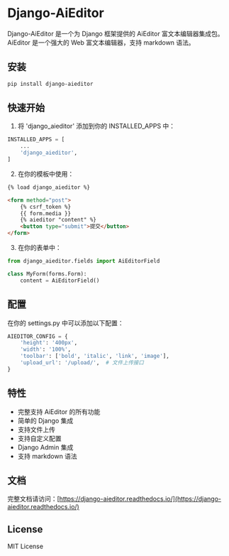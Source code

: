 # Django-AiEditor

Django-AiEditor 是一个为 Django 框架提供的 AiEditor 富文本编辑器集成包。AiEditor 是一个强大的 Web 富文本编辑器，支持 markdown 语法。

## 安装

```bash
pip install django-aieditor
```

## 快速开始

1. 将 'django_aieditor' 添加到你的 INSTALLED_APPS 中：

```python
INSTALLED_APPS = [
    ...
    'django_aieditor',
]
```

2. 在你的模板中使用：

```html
{% load django_aieditor %}

<form method="post">
    {% csrf_token %}
    {{ form.media }}
    {% aieditor "content" %}
    <button type="submit">提交</button>
</form>
```

3. 在你的表单中：

```python
from django_aieditor.fields import AiEditorField

class MyForm(forms.Form):
    content = AiEditorField()
```

## 配置

在你的 settings.py 中可以添加以下配置：

```python
AIEDITOR_CONFIG = {
    'height': '400px',
    'width': '100%',
    'toolbar': ['bold', 'italic', 'link', 'image'],
    'upload_url': '/upload/',  # 文件上传接口
}
```

## 特性

- 完整支持 AiEditor 的所有功能
- 简单的 Django 集成
- 支持文件上传
- 支持自定义配置
- Django Admin 集成
- 支持 markdown 语法

## 文档

完整文档请访问：[https://django-aieditor.readthedocs.io/](https://django-aieditor.readthedocs.io/)

## License

MIT License 